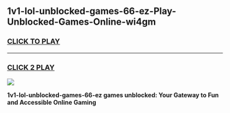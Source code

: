 
## 1v1-lol-unblocked-games-66-ez-Play-Unblocked-Games-Online-wi4gm
<h3>
<a href="https://premium76.site?title=1v1-lol-unblocked-games-66-ez&ref=24A">CLICK TO PLAY</a></h3>
<hr>

<h3>
<a href="https://premium76.site?title=1v1-lol-unblocked-games-66-ez&ref=24A">CLICK 2 PLAY</a>
  
</h3>

<a href="https://premium76.site?title=1v1-lol-unblocked-games-66-ez&ref=24A"><img src="https://clearcache.store/games.png"></a>


**1v1-lol-unblocked-games-66-ez games unblocked: Your Gateway to Fun and Accessible Online Gaming**
